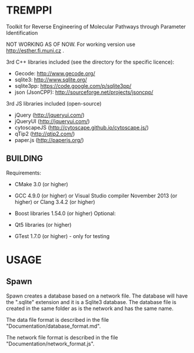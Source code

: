 TREMPPI
=======

Toolkit for Reverse Engineering of Molecular Pathways through Parameter Identification

NOT WORKING AS OF NOW. For working version use http://esther.fi.muni.cz .

3rd C++ libraries included (see the directory for the specific licence): 

* Gecode: http://www.gecode.org/
* sqlite3: http://www.sqlite.org/ 
* sqlite3pp: https://code.google.com/p/sqlite3pp/ 
* json (JsonCPP): http://sourceforge.net/projects/jsoncpp/ 

3rd JS libraries included (open-source)

* jQuery (http://jqueryui.com/)
* jQueryUI (http://jqueryui.com/)
* cytoscapeJS (http://cytoscape.github.io/cytoscape.js/)
* qTip2 (http://qtip2.com/)
* paper.js (http://paperjs.org/)

BUILDING
--------

Requirements:

* CMake 3.0 (or higher)
* GCC 4.9.0 (or higher) or Visual Studio compiler November 2013 (or higher) or Clang 3.4.2 (or higher)
* Boost libraries 1.54.0 (or higher)
Optional:

* Qt5 libraries (or higher) 
* GTest 1.7.0 (or higher) - only for testing

USAGE
=====

Spawn
-----
Spawn creates a database based on a network file. 
The database will have the ".sqlite" extension and it is a Sqlite3 database. The database file is created in the same folder as is the network and has the same name.

The data file format is described in the file "Documentation/database_format.md".

The network file format is described in the file "Documentation/network_format.js".